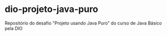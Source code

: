 # dio-projeto-java-puro
Repositório do desafio "Projeto usando Java Puro" do curso de Java Básico pela DIO
